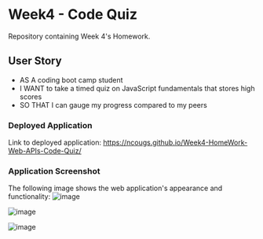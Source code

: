 # Week4 - Code Quiz
Repository containing Week 4's Homework. 

## User Story
* AS A coding boot camp student
* I WANT to take a timed quiz on JavaScript fundamentals that stores high scores
* SO THAT I can gauge my progress compared to my peers

### Deployed Application
Link to deployed application: https://ncougs.github.io/Week4-HomeWork-Web-APIs-Code-Quiz/

### Application Screenshot
The following image shows the web application's appearance and functionality:
![image](https://user-images.githubusercontent.com/84214872/122715734-adfa4500-d2ac-11eb-952c-57039ca04bc2.png)

![image](https://user-images.githubusercontent.com/84214872/122716094-2cef7d80-d2ad-11eb-97fc-8f0b04605724.png)

![image](https://user-images.githubusercontent.com/84214872/122715857-dda94d00-d2ac-11eb-8951-cdc0bd2d64ce.png)


